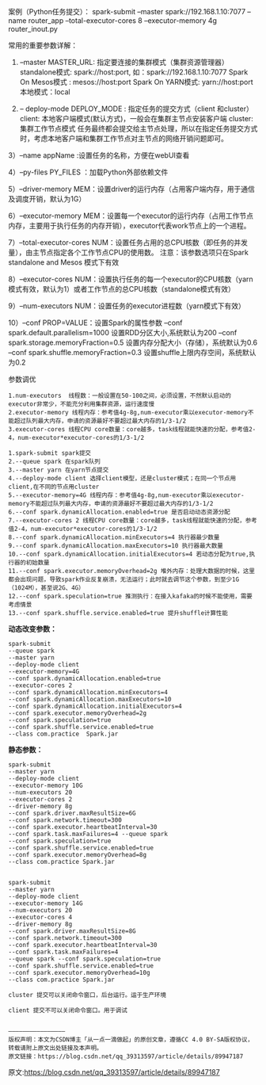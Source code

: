 案例（Python任务提交）：
spark-submit –master spark://192.168.1.10:7077 –name router_app –total-executor-cores 8 –executor-memory 4g router_inout.py

常用的重要参数详解：
1) –master MASTER_URL: 指定要连接的集群模式（集群资源管理器）
standalone模式: spark://host:port, 如：spark://192.168.1.10:7077
Spark On Mesos模式 : mesos://host:port
Spark On YARN模式: yarn://host:port
本地模式：local

2) – deploy-mode DEPLOY_MODE : 指定任务的提交方式（client 和cluster）
client: 本地客户端模式(默认方式)，一般会在集群主节点安装客户端
cluster: 集群工作节点模式
任务最终都会提交给主节点处理，所以在指定任务提交方式时，考虑本地客户端和集群工作节点对主节点的网络开销问题即可。

3）–name appName :设置任务的名称，方便在webUI查看

4）–py-files PY_FILES ：加载Python外部依赖文件

5）–driver-memory MEM：设置driver的运行内存（占用客户端内存，用于通信及调度开销，默认为1G）

6）–executor-memory MEM：设置每一个executor的运行内存（占用工作节点内存，主要用于执行任务的内存开销），executor代表work节点上的一个进程。

7）–total-executor-cores NUM：设置任务占用的总CPU核数（即任务的并发量），由主节点指定各个工作节点CPU的使用数。
注意：该参数选项只在Spark standalone and Mesos 模式下有效

8）–executor-cores NUM：设置执行任务的每一个executor的CPU核数（yarn模式有效，默认为1）或者工作节点的总CPU核数（standalone模式有效）

9）–num-executors NUM：设置任务的executor进程数（yarn模式下有效）

10）–conf PROP=VALUE：设置Spark的属性参数
–conf spark.default.parallelism=1000 设置RDD分区大小,系统默认为200
–conf spark.storage.memoryFraction=0.5 设置内存分配大小（存储），系统默认为0.6
–conf spark.shuffle.memoryFraction=0.3 设置shuffle上限内存空间，系统默认为0.2



参数调优

```shell
1.num-executors  线程数：一般设置在50-100之间，必须设置，不然默认启动的executor非常少，不能充分利用集群资源，运行速度慢
2.executor-memory 线程内存：参考值4g-8g,num-executor乘以executor-memory不能超过队列最大内存，申请的资源最好不要超过最大内存的1/3-1/2
3.executor-cores 线程CPU core数量：core越多，task线程就能快速的分配，参考值2-4，num-executor*executor-cores的1/3-1/2
 
1.spark-submit spark提交
2.--queue spark 在spark队列
3.--master yarn 在yarn节点提交
4.--deploy-mode client 选择client模型，还是cluster模式；在同一个节点用client,在不同的节点用cluster
5.--executor-memory=4G 线程内存：参考值4g-8g,num-executor乘以executor-memory不能超过队列最大内存，申请的资源最好不要超过最大内存的1/3-1/2
6.--conf spark.dynamicAllocation.enabled=true 是否启动动态资源分配
7.--executor-cores 2 线程CPU core数量：core越多，task线程就能快速的分配，参考值2-4，num-executor*executor-cores的1/3-1/2
8.--conf spark.dynamicAllocation.minExecutors=4 执行器最少数量
9.--conf spark.dynamicAllocation.maxExecutors=10 执行器最大数量
10.--conf spark.dynamicAllocation.initialExecutors=4 若动态分配为true,执行器的初始数量
11.--conf spark.executor.memoryOverhead=2g 堆外内存：处理大数据的时候，这里都会出现问题，导致spark作业反复崩溃，无法运行；此时就去调节这个参数，到至少1G（1024M），甚至说2G、4G）
12.--conf spark.speculation=true 推测执行：在接入kafaka的时候不能使用，需要考虑情景
13.--conf spark.shuffle.service.enabled=true 提升shuffle计算性能
```



**动态改变参数：**

```shell
spark-submit 
--queue spark 
--master yarn 
--deploy-mode client
--executor-memory=4G
--conf spark.dynamicAllocation.enabled=true
--executor-cores 2
--conf spark.dynamicAllocation.minExecutors=4
--conf spark.dynamicAllocation.maxExecutors=10
--conf spark.dynamicAllocation.initialExecutors=4
--conf spark.executor.memoryOverhead=2g
--conf spark.speculation=true
--conf spark.shuffle.service.enabled=true
--class com.practice  Spark.jar
```

**静态参数：**

```shell
spark-submit
--master yarn
--deploy-mode client
--executor-memory 10G
--num-executors 20
--executor-cores 2
--driver-memory 8g
--conf spark.driver.maxResultSize=6G
--conf spark.network.timeout=300
--conf spark.executor.heartbeatInterval=30
--conf spark.task.maxFailures=4 --queue spark
--conf spark.speculation=true
--conf spark.shuffle.service.enabled=true
--conf spark.executor.memoryOverhead=8g
--class com.practice Spark.jar
 
 
spark-submit
--master yarn
--deploy-mode client
--executor-memory 14G
--num-executors 20
--executor-cores 4
--driver-memory 8g
--conf spark.driver.maxResultSize=8G
--conf spark.network.timeout=300
--conf spark.executor.heartbeatInterval=30
--conf spark.task.maxFailures=4
--queue spark --conf spark.speculation=true
--conf spark.shuffle.service.enabled=true
--conf spark.executor.memoryOverhead=10g
--class com.practice Spark.jar 
```

```
cluster 提交可以关闭命令窗口，后台运行。运于生产环境

client 提交不可以关闭命令窗口。用于调试


————————————————
版权声明：本文为CSDN博主「从一点一滴做起」的原创文章，遵循CC 4.0 BY-SA版权协议，转载请附上原文出处链接及本声明。
原文链接：https://blog.csdn.net/qq_39313597/article/details/89947187
```



原文:https://blog.csdn.net/qq_39313597/article/details/89947187